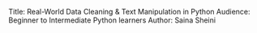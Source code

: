 Title: Real-World Data Cleaning & Text Manipulation in Python
Audience: Beginner to Intermediate Python learners
Author: Saina Sheini
